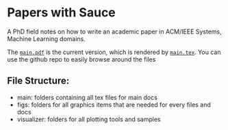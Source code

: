 # Papers with Sauce
A PhD field notes on how to write an academic paper in ACM/IEEE Systems, Machine Learning domains.

The [``main.pdf``](main/main.pdf) is the current version, which is rendered by [``main.tex``](main/main.tex). You can use the github repo to easily browse around the files

## File Structure:
- main: folders containing all tex files for main docs
- figs: folders for all graphics items that are needed for every files and docs
- visualizer: folders for all plotting tools and samples